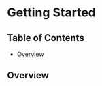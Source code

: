 # Getting Started

## Table of Contents

<!-- START doctoc generated TOC please keep comment here to allow auto update -->
<!-- DON'T EDIT THIS SECTION, INSTEAD RE-RUN doctoc TO UPDATE -->

- [Overview](#overview)

<!-- END doctoc generated TOC please keep comment here to allow auto update -->

## Overview

[//]: # (TODO)
